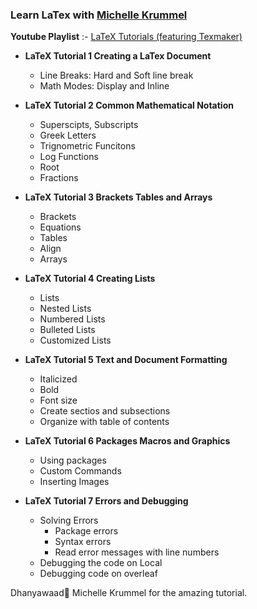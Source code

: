 ### Learn LaTex with [Michelle Krummel](http://michellekrummel.com/)

**Youtube Playlist** :- [LaTeX Tutorials (featuring Texmaker)](https://youtube.com/playlist?list=PL1D4EAB31D3EBC449)

- **LaTeX Tutorial 1  Creating a LaTex Document**
  - Line Breaks: Hard and Soft line break
  - Math Modes: Display and Inline
- **LaTeX Tutorial 2  Common Mathematical Notation**  
  - Superscipts, Subscripts
  - Greek Letters
  - Trignometric Funcitons
  - Log Functions
  - Root  
  - Fractions
- **LaTeX Tutorial 3  Brackets Tables and Arrays**
  - Brackets
  - Equations  
  - Tables  
  - Align
  - Arrays
- **LaTeX Tutorial 4  Creating Lists**
  - Lists
  - Nested Lists
  - Numbered Lists
  - Bulleted Lists
  - Customized Lists
- **LaTeX Tutorial 5  Text and Document Formatting**
  - Italicized
  - Bold
  - Font size
  - Create sectios and subsections
  - Organize with table of contents
- **LaTeX Tutorial 6 Packages Macros and Graphics**
  - Using packages
  - Custom Commands
  - Inserting Images  

- **LaTeX Tutorial 7 Errors and Debugging**
  - Solving Errors
    - Package errors  
    - Syntax errors  
    - Read error messages with line numbers
  - Debugging the code on Local
  - Debugging code on overleaf

Dhanyawaad🙏 Michelle Krummel for the amazing tutorial.

